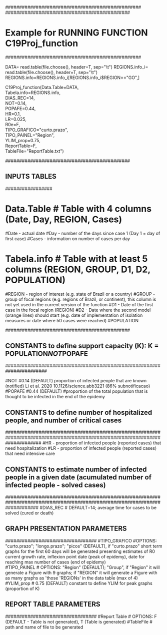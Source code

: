 #################################################
#############################################
# Example for RUNNING FUNCTION C19Proj_function
#################################################

DATA= read.table(file.choose(), header=T, sep="\t")
REGIONS.info_i= read.table(file.choose(), header=T, sep="\t")
REGIONS.info=REGIONS.info_i[REGIONS.info_i$REGION=="GO",]


C19Proj_function(Data.Table=DATA,               
                 Tabela.info=REGIONS.info,     
                 DIAS_REC=14,                   
                 NOT=0.14,                      
                 POPAFE=0.44,                   
                 HR=0.1,                        
                 LR=0.025,                      
                 R0e=F,                         
                 TIPO_GRAFICO="curto.prazo",    
                 TIPO_PAINEL="Region",         
                 YLIM_prop=0.75,               
                 ReportTable=F,                
                 TableFile="ReportTable.txt")  

#############################################

## INPUTS TABLES
#################
# Data.Table # Table with 4 columns (Date,	Day,	REGION,	Cases)
#Date - actual date
#Day - number of the days since case 1 (Day 1 = day of first case) 
#Cases - information on number of cases per day

# Tabela.info # Table with at least 5 columns (REGION, GROUP, D1, D2, POPULATION)
#REGION - region of interest (e.g. state of Brazil or a country)
#GROUP - group of focal regions (e.g. regions of Brazil, or continent), this column is not yet used in the current version of the function
#D1 - Date of the first case in the focal region (REGION)
#D2 - Date where the second model (orange lines) should start (e.g. date of implementation of isolation measures or date where 50 cases were reached)
#POPULATION

#############################################
## CONSTANTS to define support capacity (K): K = POPULATION*NOT*POPAFE
#######################################################################

#NOT #0.14 (DEFAULT) proportion of infected people that are known (notified) Li et al. 2020 10.1126/science.abb3221 (86% subnotificacao)
#POPAFE #0.44 (DEFAULT) #proportion of the total population that is thought to be infected in the end of the epidemy  


## CONSTANTS to define number of hospitalized people, and number of critical cases
#############################################################################################################################
#HR - proportion of infected people (reported cases) that need hospitalization
#LR - proportion of infected people (reported cases) that need intensive care

## CONSTANTS to estimate number of infected people in a given date (acumulated number of infected people - solved cases)
############################################################################################################################
#DIAS_REC # DEFAULT=14; average time for cases to be solved (cured or death)

## GRAPH PRESENTATION PARAMETERS
#################################
#TIPO_GRAFICO #OPTIONS: "curto.prazo"; "longo.prazo"; "picos" (DEFAULT), if "curto.prazo" short term graphs for the first 60 days will be generated presenting estimates of R0 current growth rate, inflexion point date (peak of epidemy), date for reaching max number of cases (end of epidemy)  
#TIPO_PAINEL # OPTIONS: "Region" (DEFAULT); "Group", if "Region" it will generate a Figure with 9 graphs; if "REGION" it will generate a Figure with as many graphs as 'those 'REGIONs' in the data table (max of 4) 
#YLIM_prop # 0.75 (DEFAULT) constant to define YLIM for peak graphs (proportion of K) 

## REPORT TABLE PARAMETERS
#################################
#Report Table # OPTIONS: F (DEFAULT - Table is not generated), T (Table is generated)
#TableFile # path and name of file to be generated
